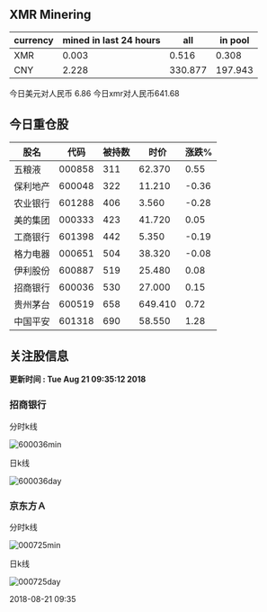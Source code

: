 ## XMR Minering

|currency|mined in last 24 hours|all|in pool|
|---|---|---|---|
|XMR|0.003|0.516|0.308|
|CNY|2.228|330.877|197.943|

今日美元对人民币 6.86	今日xmr对人民币641.68


## 今日重仓股 

|股名|代码|被持数|时价|涨跌%|
|---|---|---|---|---|
|五粮液|000858|311|62.370|0.55|
|保利地产|600048|322|11.210|-0.36|
|农业银行|601288|406|3.560|-0.28|
|美的集团|000333|423|41.720|0.05|
|工商银行|601398|442|5.350|-0.19|
|格力电器|000651|504|38.320|-0.08|
|伊利股份|600887|519|25.480|0.08|
|招商银行|600036|530|27.000|0.15|
|贵州茅台|600519|658|649.410|0.72|
|中国平安|601318|690|58.550|1.28|

## 关注股信息
**更新时间 : Tue Aug 21 09:35:12 2018**
### 招商银行 
分时k线

![600036min](http://image.sinajs.cn/newchart/min/n/sh600036.gif)

日k线

![600036day](http://image.sinajs.cn/newchart/daily/n/sh600036.gif)

### 京东方Ａ 
分时k线

![000725min](http://image.sinajs.cn/newchart/min/n/sz000725.gif)

日k线

![000725day](http://image.sinajs.cn/newchart/daily/n/sz000725.gif)

2018-08-21 09:35